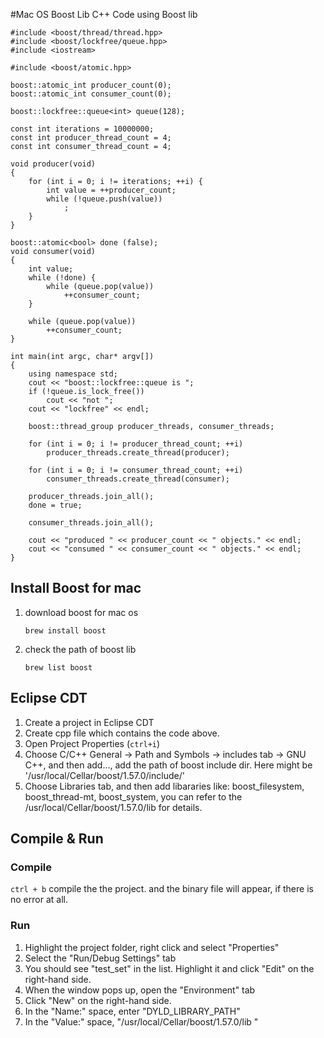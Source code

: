 #Mac OS Boost Lib
C++ Code using Boost lib

```
#include <boost/thread/thread.hpp>
#include <boost/lockfree/queue.hpp>
#include <iostream>

#include <boost/atomic.hpp>

boost::atomic_int producer_count(0);
boost::atomic_int consumer_count(0);

boost::lockfree::queue<int> queue(128);

const int iterations = 10000000;
const int producer_thread_count = 4;
const int consumer_thread_count = 4;

void producer(void)
{
    for (int i = 0; i != iterations; ++i) {
        int value = ++producer_count;
        while (!queue.push(value))
            ;
    }
}

boost::atomic<bool> done (false);
void consumer(void)
{
    int value;
    while (!done) {
        while (queue.pop(value))
            ++consumer_count;
    }

    while (queue.pop(value))
        ++consumer_count;
}

int main(int argc, char* argv[])
{
    using namespace std;
    cout << "boost::lockfree::queue is ";
    if (!queue.is_lock_free())
        cout << "not ";
    cout << "lockfree" << endl;

    boost::thread_group producer_threads, consumer_threads;

    for (int i = 0; i != producer_thread_count; ++i)
        producer_threads.create_thread(producer);

    for (int i = 0; i != consumer_thread_count; ++i)
        consumer_threads.create_thread(consumer);

    producer_threads.join_all();
    done = true;

    consumer_threads.join_all();

    cout << "produced " << producer_count << " objects." << endl;
    cout << "consumed " << consumer_count << " objects." << endl;
}

```
## Install Boost for mac

1. download boost for mac os

	`brew install boost`
2. check the path of boost lib

	`brew list boost`


## Eclipse CDT

1. Create a project in Eclipse CDT	
2. Create cpp file which contains the code above.
3. Open Project Properties (`ctrl+i`)
4. Choose C/C++ General -> Path and Symbols -> includes tab -> GNU C++, and then add..., add the path of boost include dir. Here might be '/usr/local/Cellar/boost/1.57.0/include/'
5. Choose Libraries tab, and then add libararies like: boost_filesystem, boost_thread-mt, boost_system, you can refer to the /usr/local/Cellar/boost/1.57.0/lib for details.
	
## Compile & Run
### Compile
`ctrl + b` compile the the project. and the binary file will appear, if there is no error at all.

### Run

1. Highlight the project folder, right click and select "Properties"
2. Select the "Run/Debug Settings" tab
3. You should see "test_set" in the list. Highlight it and click "Edit" on the
   right-hand side. 
4. When the window pops up, open the "Environment" tab
5. Click "New" on the right-hand side.
6. In the "Name:" space, enter "DYLD_LIBRARY_PATH"
7. In the "Value:" space, "/usr/local/Cellar/boost/1.57.0/lib "